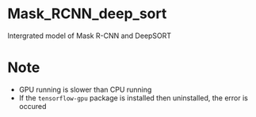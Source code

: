 # Mask_RCNN_deep_sort
Intergrated model of Mask R-CNN and DeepSORT
# Note
* GPU running is slower than CPU running
* If the `tensorflow-gpu` package is installed then uninstalled, the error is occured
